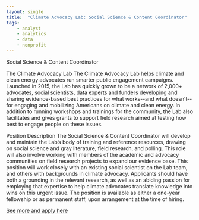 ```yaml
---
layout: single
title:  "Climate Advocacy Lab: Social Science & Content Coordinator"
tags: 
    - analyst
    - analytics
    - data
    - nonprofit
---
```

Social Science & Content Coordinator

The Climate Advocacy Lab
The Climate Advocacy Lab helps climate and clean energy advocates run smarter public
engagement campaigns. Launched in 2015, the Lab has quickly grown to be a network of 2,000+
advocates, social scientists, data experts and funders developing and sharing evidence-based
best practices for what works--and what doesn’t--for engaging and mobilizing Americans on
climate and clean energy. In addition to running workshops and trainings for the community,
the Lab also facilitates and gives grants to support field research aimed at testing how best to
engage people on these issues.

Position Description
The Social Science & Content Coordinator will develop and maintain the Lab’s body of training
and reference resources, drawing on social science and gray literature, field research, and
polling. This role will also involve working with members of the academic and advocacy
communities on field research projects to expand our evidence base. This position will work
closely with an existing social scientist on the Lab team, and others with backgrounds in climate
advocacy. Applicants should have both a grounding in the relevant research, as well as an
abiding passion for employing that expertise to help climate advocates translate knowledge
into wins on this urgent issue. The position is available as either a one-year fellowship or as
permanent staff, upon arrangement at the time of hiring.

[See more and apply here](https://drive.google.com/file/d/0B4Y2tRAq81_xakZyQTlvZ2s5b083NDh1V3U5b1Rad2tSNWEw/view?usp=sharing)

